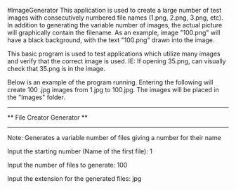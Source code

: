 #ImageGenerator
This application is used to create a large number of test images with consecutively numbered file names (1.png, 2.png, 3.png, etc). In addition to generating the variable number of images, the actual picture will graphically contain the filename. As an example, image "100.png" will have a black background, with the text "100.png" drawn into the image.

This basic program is used to test applications which utilize many images and verify that the correct image is used. IE: If opening 35.png, can visually check that 35.png is in the image.

Below is an example of the program running. Entering the following will create 100 .jpg images from 1.jpg to 100.jpg. The images will be placed in the "Images" folder.


******************************
**  File Creator Generator  **
******************************

Note: Generates a variable number of files giving a number for their name

Input the starting number (Name of the first file): 1

Input the number of files to generate: 100

Input the extension for the generated files: jpg
